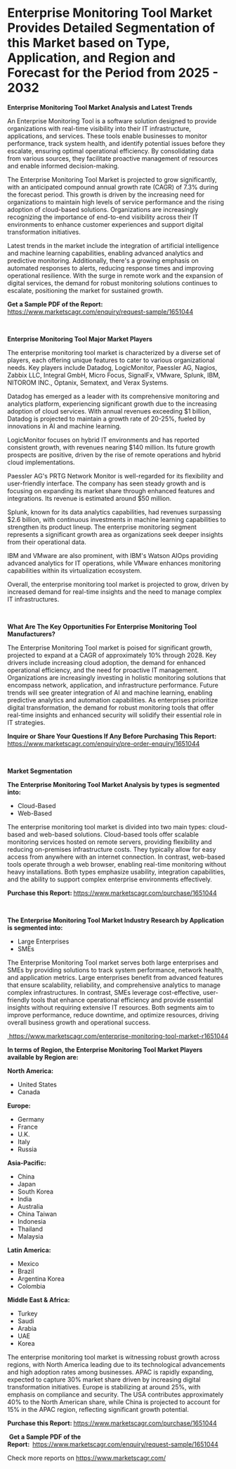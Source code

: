 <p><h1>Enterprise Monitoring Tool Market Provides Detailed Segmentation of this Market based on Type, Application, and Region and Forecast for the Period from 2025 - 2032</h1></p><p><strong>Enterprise Monitoring Tool Market Analysis and Latest Trends</strong></p>
<p><p>An Enterprise Monitoring Tool is a software solution designed to provide organizations with real-time visibility into their IT infrastructure, applications, and services. These tools enable businesses to monitor performance, track system health, and identify potential issues before they escalate, ensuring optimal operational efficiency. By consolidating data from various sources, they facilitate proactive management of resources and enable informed decision-making.</p><p>The Enterprise Monitoring Tool Market is projected to grow significantly, with an anticipated compound annual growth rate (CAGR) of 7.3% during the forecast period. This growth is driven by the increasing need for organizations to maintain high levels of service performance and the rising adoption of cloud-based solutions. Organizations are increasingly recognizing the importance of end-to-end visibility across their IT environments to enhance customer experiences and support digital transformation initiatives.</p><p>Latest trends in the market include the integration of artificial intelligence and machine learning capabilities, enabling advanced analytics and predictive monitoring. Additionally, there's a growing emphasis on automated responses to alerts, reducing response times and improving operational resilience. With the surge in remote work and the expansion of digital services, the demand for robust monitoring solutions continues to escalate, positioning the market for sustained growth.</p></p>
<p><strong>Get a Sample PDF of the Report:&nbsp;</strong> <a href="https://www.marketscagr.com/enquiry/request-sample/1651044?utm_campaign=2384&utm_medium=2&utm_source=Github&utm_content=ia&utm_term=09032025&utm_id=enterprise-monitoring-tool">https://www.marketscagr.com/enquiry/request-sample/1651044</a></p>
<p>&nbsp;</p>
<p><strong>Enterprise Monitoring Tool Major Market Players</strong></p>
<p><p>The enterprise monitoring tool market is characterized by a diverse set of players, each offering unique features to cater to various organizational needs. Key players include Datadog, LogicMonitor, Paessler AG, Nagios, Zabbix LLC, Integral GmbH, Micro Focus, SignalFx, VMware, Splunk, IBM, NITOROM INC., Optanix, Sematext, and Verax Systems.</p><p>Datadog has emerged as a leader with its comprehensive monitoring and analytics platform, experiencing significant growth due to the increasing adoption of cloud services. With annual revenues exceeding $1 billion, Datadog is projected to maintain a growth rate of 20-25%, fueled by innovations in AI and machine learning.</p><p>LogicMonitor focuses on hybrid IT environments and has reported consistent growth, with revenues nearing $140 million. Its future growth prospects are positive, driven by the rise of remote operations and hybrid cloud implementations.</p><p>Paessler AG's PRTG Network Monitor is well-regarded for its flexibility and user-friendly interface. The company has seen steady growth and is focusing on expanding its market share through enhanced features and integrations. Its revenue is estimated around $50 million.</p><p>Splunk, known for its data analytics capabilities, had revenues surpassing $2.6 billion, with continuous investments in machine learning capabilities to strengthen its product lineup. The enterprise monitoring segment represents a significant growth area as organizations seek deeper insights from their operational data.</p><p>IBM and VMware are also prominent, with IBM's Watson AIOps providing advanced analytics for IT operations, while VMware enhances monitoring capabilities within its virtualization ecosystem.</p><p>Overall, the enterprise monitoring tool market is projected to grow, driven by increased demand for real-time insights and the need to manage complex IT infrastructures.</p></p>
<p>&nbsp;</p>
<p><strong>What Are The Key Opportunities For Enterprise Monitoring Tool Manufacturers?</strong></p>
<p><p>The Enterprise Monitoring Tool market is poised for significant growth, projected to expand at a CAGR of approximately 10% through 2028. Key drivers include increasing cloud adoption, the demand for enhanced operational efficiency, and the need for proactive IT management. Organizations are increasingly investing in holistic monitoring solutions that encompass network, application, and infrastructure performance. Future trends will see greater integration of AI and machine learning, enabling predictive analytics and automation capabilities. As enterprises prioritize digital transformation, the demand for robust monitoring tools that offer real-time insights and enhanced security will solidify their essential role in IT strategies.</p></p>
<p><strong>Inquire or Share Your Questions If Any Before Purchasing This Report:</strong> <a href="https://www.marketscagr.com/enquiry/pre-order-enquiry/1651044?utm_campaign=2384&utm_medium=2&utm_source=Github&utm_content=ia&utm_term=09032025&utm_id=enterprise-monitoring-tool">https://www.marketscagr.com/enquiry/pre-order-enquiry/1651044</a></p>
<p>&nbsp;</p>
<p><strong>Market Segmentation</strong></p>
<p><strong>The Enterprise Monitoring Tool Market Analysis by types is segmented into:</strong></p>
<p><ul><li>Cloud-Based</li><li>Web-Based</li></ul></p>
<p><p>The enterprise monitoring tool market is divided into two main types: cloud-based and web-based solutions. Cloud-based tools offer scalable monitoring services hosted on remote servers, providing flexibility and reducing on-premises infrastructure costs. They typically allow for easy access from anywhere with an internet connection. In contrast, web-based tools operate through a web browser, enabling real-time monitoring without heavy installations. Both types emphasize usability, integration capabilities, and the ability to support complex enterprise environments effectively.</p></p>
<p><strong>Purchase this Report:&nbsp;</strong><a href="https://www.marketscagr.com/purchase/1651044?utm_campaign=2384&utm_medium=2&utm_source=Github&utm_content=ia&utm_term=09032025&utm_id=enterprise-monitoring-tool">https://www.marketscagr.com/purchase/1651044</a></p>
<p>&nbsp;</p>
<p><strong>The Enterprise Monitoring Tool Market Industry Research by Application is segmented into:</strong></p>
<p><ul><li>Large Enterprises</li><li>SMEs</li></ul></p>
<p><p>The Enterprise Monitoring Tool market serves both large enterprises and SMEs by providing solutions to track system performance, network health, and application metrics. Large enterprises benefit from advanced features that ensure scalability, reliability, and comprehensive analytics to manage complex infrastructures. In contrast, SMEs leverage cost-effective, user-friendly tools that enhance operational efficiency and provide essential insights without requiring extensive IT resources. Both segments aim to improve performance, reduce downtime, and optimize resources, driving overall business growth and operational success.</p></p>
<p><a href="https://www.marketscagr.com/enterprise-monitoring-tool-market-r1651044?utm_campaign=2384&utm_medium=2&utm_source=Github&utm_content=ia&utm_term=09032025&utm_id=enterprise-monitoring-tool">&nbsp;https://www.marketscagr.com/enterprise-monitoring-tool-market-r1651044</a></p>
<p><strong>In terms of Region, the Enterprise Monitoring Tool Market Players available by Region are:</strong></p>
<p>
    <p> <strong> North America: </strong>
        <ul>
            <li>United States</li>
            <li>Canada</li>
        </ul>
        </p> 
    <p> <strong> Europe: </strong>
        <ul>
            <li>Germany</li>
            <li>France</li>
            <li>U.K.</li>
            <li>Italy</li>
            <li>Russia</li>
        </ul>
        </p> 
    <p> <strong> Asia-Pacific: </strong>
        <ul>
            <li>China</li>
            <li>Japan</li>
            <li>South Korea</li>
            <li>India</li>
            <li>Australia</li>
            <li>China Taiwan</li>
            <li>Indonesia</li>
            <li>Thailand</li>
            <li>Malaysia</li>
        </ul>
        </p> 
    <p> <strong> Latin America: </strong>
        <ul>
            <li>Mexico</li>
            <li>Brazil</li>
            <li>Argentina Korea</li>
            <li>Colombia</li>
        </ul>
        </p> 
    <p> <strong> Middle East & Africa: </strong>
        <ul>
            <li>Turkey</li>
            <li>Saudi</li>
            <li>Arabia</li>
            <li>UAE</li>
            <li>Korea</li>
        </ul>
    </p>
    </p>
<p><p>The enterprise monitoring tool market is witnessing robust growth across regions, with North America leading due to its technological advancements and high adoption rates among businesses. APAC is rapidly expanding, expected to capture 30% market share driven by increasing digital transformation initiatives. Europe is stabilizing at around 25%, with emphasis on compliance and security. The USA contributes approximately 40% to the North American share, while China is projected to account for 15% in the APAC region, reflecting significant growth potential.</p></p>
<p><strong>Purchase this Report: </strong><a href="https://www.marketscagr.com/purchase/1651044?utm_campaign=2384&utm_medium=2&utm_source=Github&utm_content=ia&utm_term=09032025&utm_id=enterprise-monitoring-tool">https://www.marketscagr.com/purchase/1651044</a></p>
<p>&nbsp;<strong>Get a Sample PDF of the Report:&nbsp;&nbsp;</strong><a href="https://www.marketscagr.com/enquiry/request-sample/1651044?utm_campaign=2384&utm_medium=2&utm_source=Github&utm_content=ia&utm_term=09032025&utm_id=enterprise-monitoring-tool">https://www.marketscagr.com/enquiry/request-sample/1651044</a></p>
<p><strong></strong></p>
<p>Check more reports on <a href="https://www.marketscagr.com/?utm_campaign=2384&utm_medium=2&utm_source=Github&utm_content=ia&utm_term=09032025&utm_id=enterprise-monitoring-tool">https://www.marketscagr.com/</a></p>